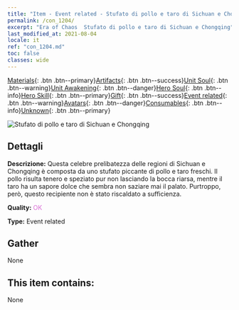 ```yaml
---
title: "Item - Event related - Stufato di pollo e taro di Sichuan e Chongqing"
permalink: /con_1204/
excerpt: "Era of Chaos  Stufato di pollo e taro di Sichuan e Chongqing"
last_modified_at: 2021-08-04
locale: it
ref: "con_1204.md"
toc: false
classes: wide
---
```

 [Materials](/ItemsIT/){: .btn .btn--primary}[Artifacts](/ItemsIT/Artifacts/){: .btn .btn--success}[Unit Soul](/ItemsIT/UnitSoul/){: .btn .btn--warning}[Unit Awakening](/ItemsIT/UnitAwakening/){: .btn .btn--danger}[Hero Soul](/ItemsIT/HeroSoul/){: .btn .btn--info}[Hero Skill](/ItemsIT/HeroSkill/){: .btn .btn--primary}[Gift](/ItemsIT/Gift/){: .btn .btn--success}[Event related](/ItemsIT/Events/){: .btn .btn--warning}[Avatars](/ItemsIT/Avatars/){: .btn .btn--danger}[Consumables](/ItemsIT/Consumables/){: .btn .btn--info}[Unknown](/ItemsIT/Unknown/){: .btn .btn--primary}

 ![Stufato di pollo e taro di Sichuan e Chongqing](/images/t/i_81521221.png)

## Dettagli
 **Descrizione:** Questa celebre prelibatezza delle regioni di Sichuan e Chongqing è composta da uno stufato piccante di pollo e taro freschi. Il pollo risulta tenero e speziato pur non lasciando la bocca riarsa, mentre il taro ha un sapore dolce che sembra non saziare mai il palato. Purtroppo, però, questo recipiente non è stato riscaldato a sufficienza.

 **Quality:** <span style="color: #DA70D6">OK</span>

 **Type:** Event related

## Gather

  None

## This item contains:

  None

